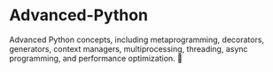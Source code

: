 # Advanced-Python
 Advanced Python concepts, including metaprogramming, decorators, generators, context managers, multiprocessing, threading, async programming, and performance optimization. 🚀
